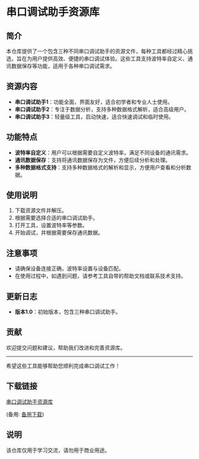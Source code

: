 # 串口调试助手资源库

## 简介
本仓库提供了一个包含三种不同串口调试助手的资源文件，每种工具都经过精心挑选，旨在为用户提供高效、便捷的串口调试体验。这些工具支持波特率自定义、通讯数据保存等功能，适用于各种串口调试需求。

## 资源内容
- **串口调试助手1**：功能全面，界面友好，适合初学者和专业人士使用。
- **串口调试助手2**：专注于数据分析，支持多种数据格式解析，适合高级用户。
- **串口调试助手3**：轻量级工具，启动快速，适合快速调试和临时使用。

## 功能特点
- **波特率自定义**：用户可以根据需要自定义波特率，满足不同设备的通讯需求。
- **通讯数据保存**：支持将通讯数据保存为文件，方便后续分析和处理。
- **多种数据格式支持**：支持多种数据格式的解析和显示，方便用户查看和分析数据。

## 使用说明
1. 下载资源文件并解压。
2. 根据需要选择合适的串口调试助手。
3. 打开工具，设置波特率等参数。
4. 开始调试，并根据需要保存通讯数据。

## 注意事项
- 请确保设备连接正确，波特率设置与设备匹配。
- 在使用过程中，如遇到问题，请参考工具自带的帮助文档或联系技术支持。

## 更新日志
- **版本1.0**：初始版本，包含三种串口调试助手。

## 贡献
欢迎提交问题和建议，帮助我们改进和完善资源库。

---

希望这些工具能够帮助您顺利完成串口调试工作！

## 下载链接
[串口调试助手资源库](https://pan.quark.cn/s/fb207f65afd9) 

(备用: [备用下载](https://pan.baidu.com/s/1nSnTKF1hhcVfz1D74ugYXA?pwd=1234))

## 说明

该仓库仅用于学习交流，请勿用于商业用途。
